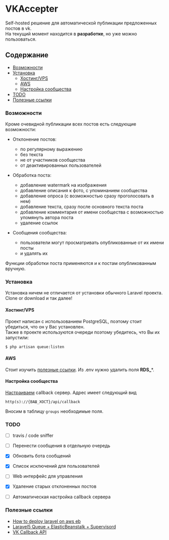 # VKAccepter

Self-hosted решение для автоматической публикации предложенных постов в vk.\
На текущий момент находится в **разработке**, но уже можно пользоваться.


## Содержание

- [Возможности](#Возможности)
- [Установка](#Установка)
    - [Хостинг/VPS](#ХостингVPS)
    - [AWS](#AWS)
    - [Настройка сообщества](#Настройка-сообщества)
- [TODO](#TODO)
- [Полезные ссылки](#Полезные-ссылки)


### Возможности

Кроме очевидной публикации всех постов есть следующие возможности:

- Отклонение постов:
    - по регулярному выражению
    - без текста
    - не от участников сообщества
    - от деактивированных пользователей
    
- Обработка поста:
    - добавление watermark на изображения
    - добавление описания к фото, с упоминанием сообщества
    - добавление опроса (с возможностью сразу проголосовать в нем)
    - добавление текста, сразу после основного текста поста
    - добавление комментария от имени сообщества с возможностью упомянуть автора поста
    - удаление ссылок

- Сообщения сообщества:
    - пользователи могут просматривать опубликованные от их имени посты
    - и удалять их

Функции обработки поста применяются и к постам опубликованным вручную.

### Установка

Установка ничем не отличается от установки обычного Laravel проекта.\
Clone or download и так далее!

#### Хостинг/VPS
Проект написан с использованием PostgreSQL, поэтому стоит убедиться, что он у Вас установлен. \
Также в проекте используются очереди поэтому убедитесь, что Вы их запустили:
``` bash
$ php artisan queue:listen
```

#### AWS
Стоит изучить [полезные ссылки](#Полезные-ссылки).
Из .env нужно удалить поля **RDS_***.

#### Настройка сообщества
[Настраиваем](https://vk.com/dev/callback_api) callback сервер. Адрес имеет следующий вид
```
http(s)://{ВАШ_ХОСТ}/api/callback
```

Вносим в таблицу ```groups``` необходимые поля.

### TODO

- [ ] travis / code sniffer
- [ ] Перенести сообщения в отдельную очередь
- [x] Обновить бота сообщений
- [x] Список исключений для пользователей
- [ ] Web интерфейс для управления
- [x] Удаление старых отклоненных постов
- [ ] Автоматическая настройка callback сервера


### Полезные ссылки

- [How to deploy laravel on aws eb](http://blog.goforyt.com/laravel-5-aws-elastic-beanstalk-production-guide/)
- [Laravel5 Queue + ElasticBeanstalk + Supervisord](https://gist.github.com/lifeofguenter/f8ea93f10a403807a719)
- [VK Callback API](https://vk.com/dev/callback_api)